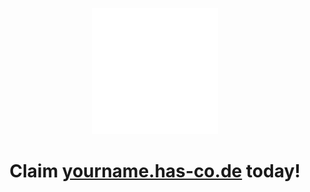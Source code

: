 <p align="center">
<img src="../has-co.de.png" width="40%" />
</p>
<p align="center">
<h1 align="center">Claim <a href="">yourname.has-co.de</a> today!</h1>
</p>
